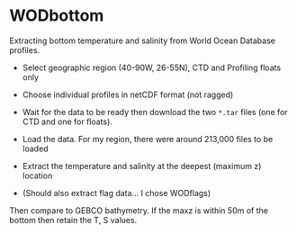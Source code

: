 # WODbottom

Extracting bottom temperature and salinity from World Ocean Database profiles.

- Select geographic region (40-90W, 26-55N), CTD and Profiling floats only 
- Choose individual profiles in netCDF format (not ragged)

- Wait for the data to be ready then download the two `*.tar` files (one for CTD and one for floats).


- Load the data.  For my region, there were around 213,000 files to be loaded
- Extract the temperature and salinity at the deepest (maximum z) location
- (Should also extract flag data... I chose WODflags)


Then compare to GEBCO bathymetry.  If the maxz is within 50m of the bottom then retain the T, S values.



